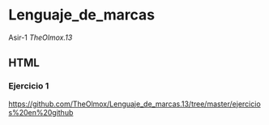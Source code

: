 # Lenguaje_de_marcas
Asir-1
*TheOlmox.13*
## HTML
### Ejercicio 1
https://github.com/TheOlmox/Lenguaje_de_marcas.13/tree/master/ejercicios%20en%20github
